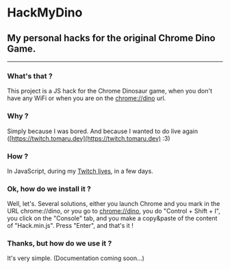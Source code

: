 # HackMyDino
## My personal hacks for the original Chrome Dino Game.
---
### What's that ?
This project is a JS hack for the Chrome Dinosaur game, when you don't have any WiFi or when you are on the [chrome://dino](chrome://dino) url.
### Why ?
Simply because I was bored. And because I wanted to do live again ([https://twitch.tomaru.dev](https://twitch.tomaru.dev) :3)
### How ?
In JavaScript, during my [Twitch lives](https://twitch.tomaru.dev), in a few days.
### Ok, how do we install it ?
Well, let's. Several solutions, either you launch Chrome and you mark in the URL chrome://dino, or you go to [chrome://dino](chrome://dino), you do "Control + Shift + I", you click on the "Console" tab, and you make a copy&paste of the content of "Hack.min.js". Press "Enter", and that's it !
### Thanks, but how do we use it ?
It's very simple.
(Documentation coming soon...)